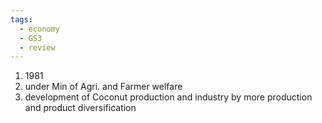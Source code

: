 ```yaml
---
tags:
  - economy
  - GS3
  - review
---
```

1. 1981
2. under Min of Agri. and Farmer welfare
3. development of Coconut production and industry by more production and product diversification
